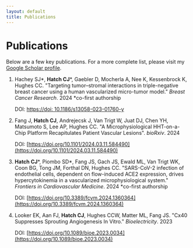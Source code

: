 ```yaml
---
layout: default
title: Publications
---
```


# Publications

Below are a few key publications. For a more complete list, please visit my [Google Scholar profile](https://scholar.google.com/citations?user=jm5mPqEAAAAJ&hl=en).

1. Hachey SJ\*, **Hatch CJ**\*, Gaebler D, Mocherla A, Nee K, Kessenbrock K, Hughes CC. "Targeting tumor–stromal interactions in triple-negative breast cancer using a human vascularized micro-tumor model." *Breast Cancer Research*. 2024 \*co-first authorship
   
   DOI: [https://doi: 10.1186/s13058-023-01760-y](https://doi.org/10.1186/s13058-023-01760-y)

2. Fang J, **Hatch CJ**, Andrejecsk J, Van Trigt W, Juat DJ, Chen YH, Matsumoto S, Lee AP, Hughes CC. "A Microphysiological HHT-on-a-Chip Platform Recapitulates Patient Vascular Lesions". *bioRxiv*. 2024 
   
   DOI: [https://doi.org/10.1101/2024.03.11.584490](https://doi.org/10.1101/2024.03.11.584490)

3. **Hatch CJ**\*, Piombo SD\*, Fang JS, Gach JS, Ewald ML, Van Trigt WK, Coon BG, Tong JM, Forthal DN, Hughes CC. "SARS-CoV-2 infection of endothelial cells, dependent on flow-induced ACE2 expression, drives hypercytokinemia in a vascularized microphysiological system." *Frontiers in Cardiovascular Medicine*. 2024 \*co-first authorship
   
   DOI: [https://doi.org/10.3389/fcvm.2024.1360364](https://doi.org/10.3389/fcvm.2024.1360364)

4. Looker EK, Aan FJ, **Hatch CJ**, Hughes CCW, Matter ML, Fang JS. "Cx40 Suppresses Sprouting Angiogenesis In Vitro." *Bioelectricity*. 2023
   
   DOI: [https://doi.org/10.1089/bioe.2023.0034](https://doi.org/10.1089/bioe.2023.0034)
